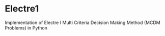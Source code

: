 # Electre1
 
Implementation of Electre I Multi Criteria Decision Making Method (MCDM Problems) in Python
